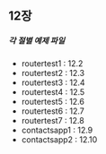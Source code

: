 ## 12장
##### 각 절별 예제 파일

* routertest1 : 12.2
* routertest2 : 12.3
* routertest3 : 12.4
* routertest4 : 12.5
* routertest5 : 12.6
* routertest6 : 12.7
* routertest7 : 12.8
* contactsapp1 : 12.9
* contactsapp2 : 12.10
